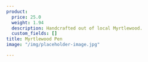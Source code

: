 ```yaml
---
product:
  price: 25.0
  weight: 1.94
  description: Handcrafted out of local Myrtlewood.
  custom_fields: []
title: Myrtlewood Pen
image: "/img/placeholder-image.jpg"

---
```

